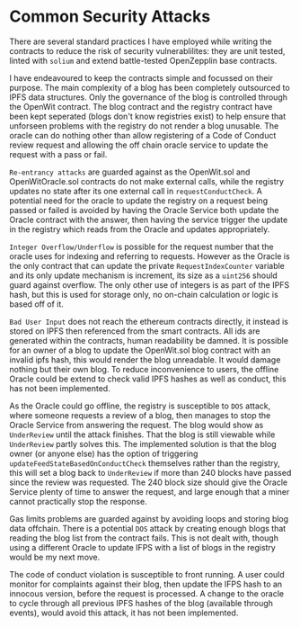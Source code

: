 Common Security Attacks
=======================

There are several standard practices I have employed while writing the contracts to reduce the risk of security vulnerablilites: they are unit tested, linted with `solium` and extend battle-tested OpenZepplin base contracts.

I have endeavoured to keep the contracts simple and focussed on their purpose. The main complexity of a blog has been completely outsourced to IPFS data structures. Only the governance of the blog is controlled through the OpenWit contract. The blog contract and the registry contract have been kept seperated (blogs don't know registries exist) to help ensure that unforseen problems with the registry do not render a blog unusable. The oracle can do nothing other than allow registering of a Code of Conduct review request and allowing the off chain oracle service to update the request with a pass or fail.

`Re-entrancy attacks` are guarded against as the OpenWit.sol and OpenWitOracle.sol contracts do not make
external calls, while the registry updates no state after its one external call in `requestConductCheck`.
A potential need for the oracle to update the registry on a request being passed or failed is avoided
by having the Oracle Service both update the Oracle contract with the answer, then having the service
trigger the update in the registry which reads from the Oracle and updates appropriately.

`Integer Overflow/Underflow` is possible for the request number that the oracle uses for indexing and
referring to requests. However as the Oracle is the only contract that can update the private `RequestIndexCounter` variable and its only update mechanism is increment, its size as a `uint256`
should guard against overflow. The only other use of integers is as part of the IPFS hash, but
this is used for storage only, no on-chain calculation or logic is based off of it.

`Bad User Input` does not reach the ethereum contracts directly, it instead is stored on IPFS then referenced
from the smart contracts. All ids are generated within the contracts, human readability be damned. It is possible for an owner of a blog to update the OpenWit.sol blog contract with an invalid ipfs hash, this would
render the blog unreadable. It would damage nothing but their own blog. To reduce inconvenience to users, the offline Oracle could be extend to check valid IPFS hashes as well as conduct, this has not been implemented.

As the Oracle could go offline, the registry is susceptible to `DOS` attack, where someone requests a review of a blog, then manages to stop the Oracle Service from answering the request. The blog would show as `UnderReview` until the attack finishes. That the blog is still viewable while `UnderReview` partly solves this. The implemented solution is that the blog owner (or anyone else) has the option of triggering `updateFeedStateBasedOnConductCheck` themselves rather than the registry, this will set a blog back to `UnderReview` if more than 240 blocks have passed since the review was requested. The 240 block size should give the Oracle Service plenty of time to answer the request, and large enough that a miner cannot practically stop the response.

Gas limits problems are guarded against by avoiding loops and storing blog data offchain. There is a potential `DOS` attack by creating enough blogs that reading the blog list from the contract fails. This is not dealt with, though using a different Oracle to update IFPS with a list of blogs in the registry would be my next move.

The code of conduct violation is susceptible to front running. A user could monitor for complaints against their blog, then update the IFPS hash to an innocous version, before the request is processed. A change to the oracle to cycle through all previous IPFS hashes of the blog (available through events), would avoid this attack, it has not been implemented.
